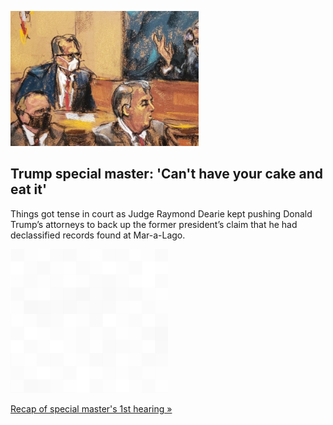 
![Trump special master: 'Can't have your cake and eat it'](./20220921000017.png)
## Trump special master: 'Can't have your cake and eat it'

Things got tense in court as Judge Raymond Dearie kept pushing Donald Trump’s attorneys to back up the former president’s claim that he had declassified records found at Mar-a-Lago.

![pic](../square_bg.png)

[Recap of special master's 1st hearing »](https://www.yahoo.com/news/special-master-expresses-skepticism-trump-190516789.html)
